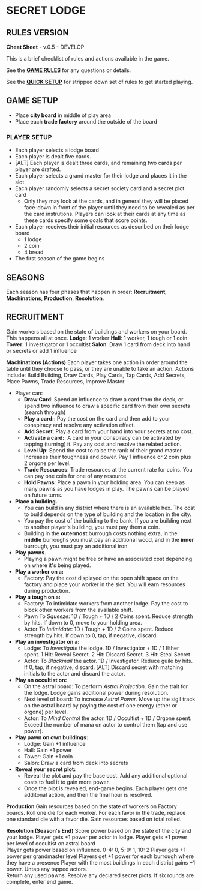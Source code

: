 # SECRET LODGE 

## RULES VERSION
**Cheat Sheet** - v.0.5 - DEVELOP 

This is a brief checklist of rules and actions available in the game.

See the **[GAME RULES](SECRET%20LODGE%20-%20GAME%20RULES.md)** for any questions or details.

See the **[QUICK SETUP](SECRET%20LODGE%20-%20Quick%20Setup.md)** for stripped down set of rules to get started playing.

## GAME SETUP
- Place **city board** in middle of play area
- Place each **trade factory** around the outside of the board

### PLAYER SETUP
- Each player selects a lodge board
- Each player is dealt five cards.
- [ALT] Each player is dealt three cards, and remaining two cards per player are drafted.
- Each player selects a grand master for their lodge and places it in the slot
- Each player randomly selects a secret society card and a secret plot card
    - Only they may look at the cards, and in general they will be placed face-down in front of the player until they need to be revealed as per the card instrutions.  Players can look at their cards at any time as these cards specify some goals that score points.
- Each player receives their initial resources as described on their lodge board
  - 1 lodge
  - 2 coin
  - 4 bread
- The first season of the game begins

## SEASONS
Each season has four phases that happen in order:  **Recruitment**, **Machinations**, **Production**, **Resolution**.

## RECRUITMENT
Gain workers based on the state of buildings and workers on your board.  This happens all at once.
**Lodge**:  1 worker 
**Hall**: 1 worker, 1 tough or 1 coin 
**Tower**: 1 investigator or 1 occultist
**Salon**: Draw 1 card from deck into hand or secrets or add 1 influence

**Machinations (Actions)**
Each player takes one action in order around the table until they choose to pass, or they are unable to take an action.
Actions include:  Build Building, Draw Cards, Play Cards, Tap Cards, Add Secrets, Place Pawns, Trade Resources, Improve Master 
- Player can:
  - **Draw Card**:  Spend an influence to draw a card from the deck, or spend two influence to draw a specific card from their own secrets (search through)
  - **Play a card:**: Pay the cost on the card and then add to your conspiracy and resolve any activation effect.
  - **Add Secret**: Play a card from your hand into your secrets at no cost.
  - **Activate a card:**: A card in your conspiracy can be activated by tapping (turning) it.  Pay any cost and resolve the related action.
  - **Level Up**:  Spend the cost to raise the rank of their grand master.  Increases their toughness and power.  Pay 1 influence or 2 coin plus 2 orgone per level.
  - **Trade Resources**:  Trade resources at the current rate for coins.  You can pay one coin for one of any resource.
  - **Hold Pawns**:  Place a pawn in your holding area.  You can keep as many pawns as you have lodges in play.  The pawns can be played on future turns.
- **Place a building.**
  - You can build in any district where there is an available hex.  The cost to build depends on the type of building and the location in the city.
  - You pay the cost of the building to the bank.  If you are building next to another player's building, you must pay them a coin.
  - Building in the **outermost** burrough costs nothing extra, in the **middle** burroughs you must pay an additional wood, and in the **inner** burrough, you must pay an additional iron.
- **Play pawns**.
  - Playing a pawn might be free or have an associated cost depending on where it's being played.
- **Play a worker on a:**
  - Factory: Pay the cost displayed on the open shift space on the factory and place your worker in the slot.  You will earn resources during production.
- **Play a tough on a:**
  - Factory: To intimidate workers from another lodge.  Pay the cost to block other workers from the available shift.  
  - Pawn To *Squeeze*:  1D / Tough + 1D / 2 Coins spent.  Reduce strength by hits.  If down to 0, move to your holding area.
  - Actor To *Intimidate*: 1D / Tough + 1D / 2 Coins spent.  Reduce strength by hits.  If down to 0, tap, if negative, discard.
- **Play an investigator on a:**
  - Lodge: To *Investigate* the lodge.  1D / Investigator + 1D / 1 Ether spent.  1 Hit: Reveal Secret.  2 Hit: Discard Secret.  3 Hit:  Steal Secret
  - Actor:  To *Blackmail* the actor.  1D / Investigator.  Reduce guile by hits.  If 0, tap, if negative, discard.  [ALT] Discard secret with matching initials to the actor and discard the actor.
- **Play an occultist on:**
  - On the astral board: To perform *Astral Projection*.  Gain the trait for the lodge.  Lodge gains additional power during resolution.
  - Next level of board: To increase *Astral Power*. Move up the sigil track on the astral board by paying the cost of one energy (ether or orgone) per level.
  - Actor:  To *Mind Control* the actor. 1D / Occultist + 1D / Orgone spent.  Exceed the number of mana on actor to control them (tap and use power).
- **Play pawn on own buildings:**
  - Lodge:  Gain +1 influence
  - Hall:  Gain +1 power
  - Tower: Gain +1 coin
  - Salon: Draw a card from deck into secrets 
- **Reveal your secret plot:**
  - Reveal the plot and pay the base cost.  Add any additional optional costs to fuel it to gain more power.
  - Once the plot is revealed, end-game begins.  Each player gets one additonal action, and then the final hour is resolved.

**Production**
Gain resources based on the state of workers on Factory boards.  Roll one die for each worker.
For each favor in the trade, replace one standard die with a favor die.  Gain resources based on total rolled.

**Resolution (Season's End)**
Score power based on the state of the city and your lodge. 
Player gets +1 power per actor in lodge.
Player gets +1 power per level of occultist on astral board  
Player gets power based on influence.  0-4: 0, 5-9: 1, 10: 2
Player gets +1 power per grandmaster level
Players get +1 power for each burrough where they have a presence 
Player with the most buildings in each district gains +1 power.
Untap any tapped actors.  
Return any used pawns.
Resolve any declared secret plots.   If six rounds are complete, enter end game.